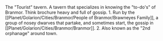The "Tourist" tavern. A tavern that specializes in knowing the "to-do's" of Branmor. Think brochure heavy and full of gossip. 
	1. Run by the [[Planet/Golarion/Cities/Branmor/People of Branmor/Brawneyes Family]], a group of nosey dwarves that partake, and sometimes start, the gossip in [[Planet/Golarion/Cities/Branmor/Branmor]].
	2. Also known as the "2nd orphanage" around town.
